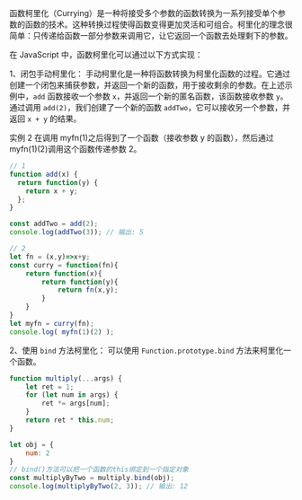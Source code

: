 函数柯里化（Currying）是一种将接受多个参数的函数转换为一系列接受单个参数的函数的技术。这种转换过程使得函数变得更加灵活和可组合。柯里化的理念很简单：只传递给函数一部分参数来调用它，让它返回一个函数去处理剩下的参数。

在 JavaScript 中，函数柯里化可以通过以下方式实现：

1、闭包手动柯里化：
手动柯里化是一种将函数转换为柯里化函数的过程。它通过创建一个闭包来捕获参数，并返回一个新的函数，用于接收剩余的参数。在上述示例中，`add` 函数接收一个参数 `x`，并返回一个新的匿名函数，该函数接收参数 `y`。通过调用 `add(2)`，我们创建了一个新的函数 `addTwo`，它可以接收另一个参数，并返回 `x + y` 的结果。

实例 2 在调用 myfn(1)之后得到了一个函数（接收参数 y 的函数），然后通过 myfn(1)(2)调用这个函数传递参数 2。

```JavaScript
// 1
function add(x) {
  return function(y) {
    return x + y;
  };
}

const addTwo = add(2);
console.log(addTwo(3)); // 输出: 5

// 2
let fn = (x,y)=>x+y;
const curry = function(fn){
    return function(x){
        return function(y){
            return fn(x,y);
        }
    }
}
let myfn = curry(fn);
console.log( myfn(1)(2) );
```

2、使用 `bind` 方法柯里化：
可以使用 `Function.prototype.bind` 方法来柯里化一个函数。

```JavaScript
function multiply(...args) {
    let ret = 1;
    for (let num in args) {
        ret *= args[num];
    }
    return ret * this.num;
}

let obj = {
    num: 2
}
// bind()方法可以把一个函数的this绑定到一个指定对象
const multiplyByTwo = multiply.bind(obj);
console.log(multiplyByTwo(2, 3)); // 输出: 12
```
